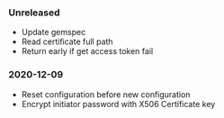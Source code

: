 ### Unreleased
- Update gemspec
- Read certificate full path
- Return early if get access token fail
### 2020-12-09
- Reset configuration before new configuration
- Encrypt initiator password with X506 Certificate key
